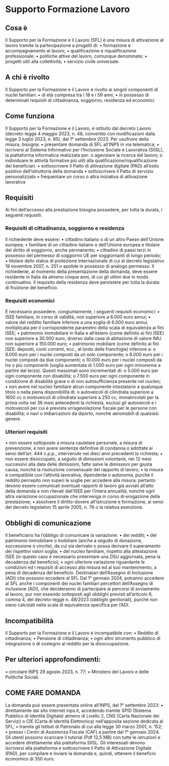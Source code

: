 # Supporto Formazione Lavoro
## Cosa è
Il Supporto per la Formazione e il Lavoro (SFL) è una misura di attivazione al lavoro tramite la partecipazione a progetti di:
•	formazione e accompagnamento al lavoro;
•	qualificazione e riqualificazione professionale;
•	politiche attive del lavoro, comunque denominate;
•	progetti utili alla collettività;
•	servizio civile universale.
## A chi è rivolto
Il Supporto per la Formazione e il Lavoro è rivolto ai singoli componenti di nuclei familiari:
•	di età compresa tra i 18 e i 59 anni;
•	in possesso di determinati requisiti di cittadinanza, soggiorno, residenza ed economici. 

## Come funziona
Il Supporto per la Formazione e il Lavoro, è istituito dal decreto Lavoro (decreto-legge 4 maggio 2023, n. 48, convertito con modificazioni dalla legge 3 luglio 2023, n. 85), dal 1° settembre 2023.
Per usufruire della misura, bisogna:
•	presentare domanda di SFL all’INPS in via telematica;
•	iscriversi al Sistema Informativo per l’Inclusione Sociale e Lavorativa (SIISL), la piattaforma informatica realizzata per:
o	agevolare la ricerca del lavoro;
o	individuare le attività formative più utili alla qualificazione/riqualificazione dei beneficiari. 
•	sottoscrivere il Patto di attivazione digitale (PAD) all’esito positivo dell’istruttoria della domanda
•	sottoscrivere il Patto di servizio personalizzato
•	frequentare un corso o altra iniziativa di attivazione lavorativa

## Requisiti
Ai fini dell’accesso alla prestazione bisogna possedere, per tutta la durata, i seguenti requisiti.
### Requisiti di cittadinanza, soggiorno e residenza
Il richiedente deve essere:
•	cittadino italiano o di un altro Paese dell’Unione europea;
•	familiare di un cittadino italiano o dell’Unione europea e titolare del diritto di soggiorno, anche permanente;
•	cittadino di paesi terzi in possesso del permesso di soggiorno UE per soggiornanti di lungo periodo;
•	titolare dello status di protezione internazionale di cui al decreto legislativo 19 novembre 2007, n. 251 o apolide in possesso di analogo permesso.
Il richiedente, al momento della presentazione della domanda, deve essere residente in Italia da almeno cinque anni, di cui gli ultimi due in modo continuativo.
Il requisito della residenza deve persistere per tutta la durata di fruizione del beneficio.
### Requisiti economici
È necessario possedere, congiuntamente, i seguenti requisiti economici:
•	ISEE familiare, in corso di validità, non superiore a 6.000 euro annui;
•	valore del reddito familiare inferiore a una soglia di 6.000 euro annui, moltiplicata per il corrispondente parametro della scala di equivalenza ai fini ISEE;
•	patrimonio immobiliare in Italia e all’estero (come definito ai fini ISEE) non superiore a 30.000 euro, diverso dalla casa di abitazione di valore IMU non superiore a 150.000 euro;
•	patrimonio mobiliare (come definito ai fini ISEE: depositi, conti correnti, ecc., al lordo delle franchigie) inferiore a:
o	6.000 euro per i nuclei composti da un solo componente;
o	8.000 euro per i nuclei composti da due componenti;
o	10.000 euro per i nuclei composti da tre o più componenti (soglia aumentata di 1.000 euro per ogni minorenne a partire dal terzo).
Questi massimali sono incrementati di:
o	5.000 euro per ogni componente con disabilità;
o	7.500 euro per ogni componente in condizione di disabilità grave o di non autosufficienza presente nel nucleo;
•	non avere nel nucleo familiare alcun componente intestatario a qualunque titolo o nella piena disponibilità di:
o	autoveicoli di cilindrata superiore a 1600 cc o motoveicoli di cilindrata superiore a 250 cc, immatricolati per la prima volta nei 36 mesi antecedenti la richiesta, esclusi gli autoveicoli e i motoveicoli per cui è prevista un’agevolazione fiscale per le persone con disabilità;
o	navi o imbarcazioni da diporto, nonché aeromobili di qualsiasi genere. 
### Ulteriori requisiti 
•	non essere sottoposto a misura cautelare personale, a misura di prevenzione, e non avere sentenze definitive di condanna o adottate ai sensi dell’art. 444 c.p.p., intervenute nei dieci anni precedenti la richiesta;
•	non essere disoccupato, a seguito di dimissioni volontarie, nei 12 mesi successivi alla data delle dimissioni, fatte salve le dimissioni per giusta causa, nonché la risoluzione consensuale del rapporto di lavoro;
•	la misura è compatibile con l’attività lavorativa, dipendente o autonoma, purché il reddito percepito non superi le soglie per accedere alla misura; pertanto devono essere comunicati eventuali rapporti di lavoro già avviati all’atto della domanda e non rilevati dall’ISEE per l’intera annualità, nonché ogni altra variazione occupazionale che intervenga in corso di erogazione della prestazione;
•	assolvere il diritto-dovere all’istruzione e formazione, ai sensi del decreto legislativo 15 aprile 2005, n. 76 o la relativa esenzione.
## Obblighi di comunicazione
Il beneficiario ha l’obbligo di comunicare la variazione:
•	dei redditi;
•	del patrimonio immobiliare o mobiliare (anche a seguito di donazione, successione o vincite), da cui sia derivato o possa derivare il superamento dei rispettivi valori soglia;
•	del nucleo familiare, rispetto alla attestazione ISEE (in questo caso è necessario presentare una DSU aggiornata, pena la decadenza dal beneficio);
•	ogni ulteriore variazione riguardante le condizioni ed i requisiti di accesso alla misura ed al suo mantenimento, a pena di decadenza del beneficio.
Destinatari dell’Assegno di Inclusione (ADI) che possono accedere al SFL
Dal 1° gennaio 2024, potranno accedere al SFL anche i componenti dei nuclei familiari percettori dell’Assegno di inclusione (ADI), che decideranno di partecipare ai percorsi di avviamento al lavoro, pur non essendo sottoposti agli obblighi previsti all’articolo 6, comma 4, del decreto-legge n. 48/2023 (obblighi genitoriali), purché non siano calcolati nella scala di equivalenza specifica per l’ADI.
## Incompatibilità
Il Supporto per la Formazione e il Lavoro è incompatibile con:
•	Reddito di cittadinanza;
•	Pensione di cittadinanza;
•	ogni altro strumento pubblico di integrazione o di sostegno al reddito per la disoccupazione.
## Per ulteriori approfondimenti:
•	circolare INPS 29 agosto 2023, n. 77;
•	Ministero del Lavoro e delle Politiche Sociali.
## COME FARE DOMANDA
La domanda può essere presentata online all’INPS, dal 1° settembre 2023:
•	direttamente dal sito internet inps.it, accedendo tramite SPID (Sistema Pubblico di Identità Digitale) almeno di Livello 2, CNS (Carta Nazionale dei Servizi) o CIE (Carta di Identità Elettronica) nell’apposita sezione dedicata al SFL;
•	tramite gli Istituti di Patronato di cui alla legge 30 marzo 2001, n. 152;
•	presso i Centri di Assistenza Fiscale (CAF) a partire dal 1° gennaio 2024.
Gli utenti possono scaricare il tutorial (Pdf 12,5 MB) con tutte le istruzioni e accedere direttamente alla piattaforma SIISL. Gli interessati devono iscriversi alla piattaforma e sottoscrivere il Patto di Attivazione Digitale (PAD), per compilare e inviare la domanda e, quindi, ottenere il beneficio economico di 350 euro.
